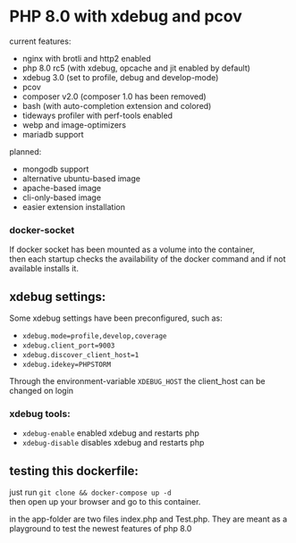 # PHP 8.0 with xdebug and pcov

current features:
- nginx with brotli and http2 enabled
- php 8.0 rc5 (with xdebug, opcache and jit enabled by default)
- xdebug 3.0 (set to profile, debug and develop-mode)
- pcov
- composer v2.0 (composer 1.0 has been removed)
- bash (with auto-completion extension and colored)
- tideways profiler with perf-tools enabled
- webp and image-optimizers
- mariadb support

planned:
- mongodb support
- alternative ubuntu-based image
- apache-based image
- cli-only-based image
- easier extension installation

### docker-socket

If docker socket has been mounted as a volume into the container,  
then each startup checks the availability of the docker command and if not available installs it.

## xdebug settings:

Some xdebug settings have been preconfigured, such as:
- `xdebug.mode=profile,develop,coverage`
- `xdebug.client_port=9003`
- `xdebug.discover_client_host=1`
- `xdebug.idekey=PHPSTORM`

Through the environment-variable `XDEBUG_HOST` the client_host can be changed on login

### xdebug tools:
- `xdebug-enable` enabled xdebug and restarts php
- `xdebug-disable` disables xdebug and restarts php

## testing this dockerfile:

just run `git clone && docker-compose up -d` <br />
then open up your browser and go to this container.

in the app-folder are two files index.php and Test.php.
They are meant as a playground to test the newest features of php 8.0

